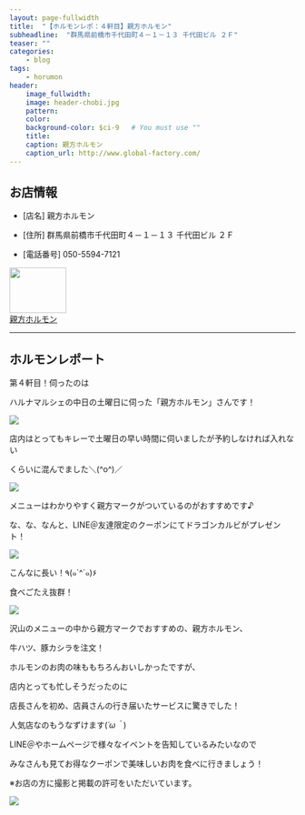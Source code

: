 ```yaml
---
layout: page-fullwidth
title:  "【ホルモンレポ：４軒目】親方ホルモン"
subheadline:  "群馬県前橋市千代田町４－１－１３ 千代田ビル ２Ｆ"
teaser: ""
categories:
    - blog
tags:
    - horumon
header:
    image_fullwidth:
    image: header-chobi.jpg
    pattern:
    color:
    background-color: $ci-9   # You must use ""
    title:
    caption: 親方ホルモン
    caption_url: http://www.global-factory.com/
---
```


## お店情報

* [店名] 親方ホルモン

* [住所] 群馬県前橋市千代田町４－１－１３ 千代田ビル ２Ｆ

* [電話番号] 050-5594-7121

<div id="affili-box">
    <div class="afi-image">
        <a href="http://www.global-factory.com/" target="_blank">
            <img src="https://www.global-factory.com/wp-content/uploads/top_1_05.png" width="100" height="80" style="border: none;">
        </a>
    </div>
    <div id="afi-info">
        <div class="afi-link">
            <a href="http://www.global-factory.com/" target="_blank">親方ホルモン
            </a>
        </div>
    </div>
</div>

---

## ホルモンレポート

第４軒目！伺ったのは

ハルナマルシェの中日の土曜日に伺った「親方ホルモン」さんです！

![](https://lh3.googleusercontent.com/pw/ACtC-3eiHYIMNkE-ZBlvWt7BLpsPAg7o3RB5ovm324dmDwWo2CVeGCBKu5ALZwV_CO_4tclZRDlhqanJlJV2tctbP73v7sYKsU6XGcMft0IjecxNARHGq4Ul5aeP_ZjTqJsiQyRvmAR4pYg22rEQ9QSA26gK=w643-h429-no?authuser=2)

店内はとってもキレーで土曜日の早い時間に伺いましたが予約しなければ入れない

くらいに混んでました＼(^o^)／

![](https://lh3.googleusercontent.com/pw/ACtC-3fBPqUinPKzkcaoThLe452VisgTzNclqvG_ytYK-QqiJ0T6hoSH4YJwQSt8fbVzj7HLoSDuRopqHMuPLWUfQrgdyjDPbwUFd2NZ6-ulsKvC7sxSQ_Zmsrhu7vWVzDD5cxrnQYNj_5xTcW3pu0bKlkSB=w643-h429-no?authuser=2)

メニューはわかりやすく親方マークがついているのがおすすめです♪

な、な、なんと、LINE＠友達限定のクーポンにてドラゴンカルビがプレゼント！

![](https://lh3.googleusercontent.com/pw/ACtC-3erQsmUR8wuy-BLrzd0UwqsUJhxnlmxyM20COGuqyuND8pX9v7bDHkFFYYZLlnlj94NS3AMKI1oRdEI9BGJYDqhCvMMNLTFdp53n7Dq7_hH-_tvjHdNhVrkD4MmmxKrKiDU4LBOx0pBgQUVx4x-GZon=w643-h429-no?authuser=2)

こんなに長い！٩(๑`^´๑)۶

食べごたえ抜群！

![](https://lh3.googleusercontent.com/pw/ACtC-3du4ES29MeL1mp3ig2fa88c_uOwhsYH7jRISvYrzASL6lUJboo8uYXlVbxIgYVtpJ5RiNx-avW71rBb4bYg9Y4UxJWVbdyEhayBe5q5K9lIo5LLdCpd2U4FRitiwBaxDC8GNWjThKsEoZXnA8jXMysn=w643-h429-no?authuser=2)

沢山のメニューの中から親方マークでおすすめの、親方ホルモン、

牛ハツ、豚カシラを注文！

ホルモンのお肉の味ももちろんおいしかったですが、

店内とっても忙しそうだったのに

店長さんを初め、店員さんの行き届いたサービスに驚きでした！

人気店なのもうなずけます(*´ω｀*)

LINE＠やホームページで様々なイベントを告知しているみたいなので

みなさんも見てお得なクーポンで美味しいお肉を食べに行きましょう！

※お店の方に撮影と掲載の許可をいただいています。

![](https://lh3.googleusercontent.com/pw/ACtC-3c2Frdf-C6zcqw47p7PQydEp20GmOMBNrQJC4FNrJ_Bt10n5MGXZIu3SUi3ne32tET7JUqK8YbxNHwxEyaQH0K58W-8RSICdHkxliWKkuMps4Y69DO76DI5YBUdqA1i5tlZQBPRydu-dKa-w_6oSafp=w370-h320-no?authuser=2)